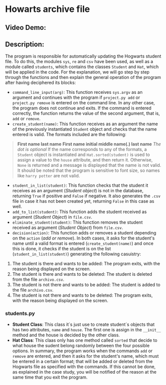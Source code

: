 # Howarts archive file
## Video Demo:  <URL HERE>
## Description:
The program is responsible for automatically updating the Hogwarts student file. To do this, the modules `sys`, `re` and `csv` have been used, as well as a module called `students`, which contains the classes `Student` and `Hat`, which will be applied in the code. For the explanation, we will go step by step through the functions and then explain the general operation of the program after having deciphered its blocks:
- `command_line_input(arg)`: This function receives `sys.argv` as an argument and continues with the program if `project.py add` or `project.py remove` is entered on the command line. In any other case, the program does not continue and exits. If the command is entered correctly, the function returns the value of the second argument, that is, `add` or `remove`.
- `create_student(name)`: This function receives as an argument the name of the previously instantiated `Student` object and checks that the name entered is valid. The formats included are the following:
> **First name last name**
> **First name initial middle name(.) last name** *The dot is optional*
If the name corresponds to any of the formats, a `Student` object is instantiated and `Hat.sorted(student)` is used to assign a value to the `house` attribute, and then return it. Otherwise, `None` is returned and a message is displayed that the name is not valid. It should be noted that the program is sensitive to font size, so names like `harry potter` are not valid.
- `student_in_list(student)`: This function checks that the student it receives as an argument (*Student object*) is not in the database, returning `True` if positive and `False` if negative. It also generates the `.csv` file in case it has not been created yet, returning `False` in this case as well.
- `add_to_list(student)`: This function adds the student received as argument (*Student Object*) in `file.csv`.
- `eliminate_student(student)`: This function removes the student received as argument (*Student Object*) from `file.csv`.
- `decision(action)`: This function adds or removes a student depending on the `action` (*add or remove*). In both cases, it asks for the student's name until a valid format is entered (`create_student(name)`) and once this is done, it checks if the student is on the list (`student_in_list(student)`) generating the following casuistry:
1. The student is there and wants to be added: The program exits, with the reason being displayed on the screen.
2. The student is there and wants to be deleted: The student is deleted from the file `archivo.csv`.
3. The student is not there and wants to be added: The student is added to the file `archivo.csv`.
4. The student is not there and wants to be deleted: The program exits, with the reason being displayed on the screen.
### students.py
- **Student Class**: This class it´s just use to create student´s objects that has two attributes, `name` and `house`. The first one is assign in the `__init__` method and the house is decided by the other class.
- **Hat Class**: This claas only has one method called `sorted` that decide to what house the sudent belong randomly between the four possible options.
In summary, the program works when the commands `add` or `remove` are entered, and then it asks for the student's name, which must be entered in a certain format; that will be added or deleted from the Hogwarts file as specified with the commands. If this cannot be done, as explained in the case study, you will be notified of the reason at the same time that you exit the program.


